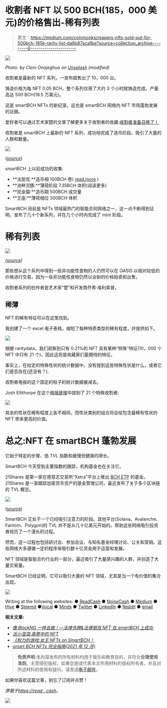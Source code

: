 # 收割者 NFT 以 500 BCH(185，000 美元)的价格售出-稀有列表

> 原文：<https://medium.com/coinmonks/reapers-nfts-sold-out-for-500bch-185k-rarity-list-da8b87acafbe?source=collection_archive---------6----------------------->

![](img/e1c7a08aa6232f59d3a155c5e2b85b3e.png)

*Photo: by Clem Onojeghuo on* [*Unsplash*](https://unsplash.com/photos/xJXxMR5PXoY) *(modified)*

收割者是最新的 NFT 系列，一发布就售出了 10，000 台。

铸造价格为每 NFT 0.05 BCH，整个系列仅用了大约 3 个小时就铸造完成，产量高达 500 BCH(18.5 万美元)。

这是 smartBCH NFTs 的新纪录。这也是 smartBCH 网络内 NFT 市场蓬勃发展的证据。

爱好者可以通过艺术家楚的文章了解更多关于收割者的收藏:[收割者准备召唤了！](https://read.cash/@Chu/the-reapers-are-ready-to-summon-7d65bd97)

收割者是 smartBCH 上最新的 NFT 系列，成功地完成了造币阶段，吸引了大量的人群和数量。

![](img/bbcb4adf15dd5b19cbad25b7a6780607.png)

([*source*](https://reapers.cash/))

smartBCH 上以前成功的收集:

*   **法朋克:**造币相 100BCH 卷( [read.more](https://read.cash/@Pantera/lawpunks-nft-sold-for-record-33-bch-smartbch-volumes-spike-dfbb8256) )
*   **池畔河豚:**薄荷阶段 7.35BCH 体积(阅读更多)
*   **现金猫:**造币期 500BCH 成交量
*   **王座:**薄荷相位 300BCH 体积

SmartBCH 目前是 NFTs 领域最热门的智能合同网络之一，这一点不断得到证明，发布了几十个新系列，并在几个小时内完成了 mint 阶段。

# 稀有列表

![](img/492246b397def426237e7dfa0636d015.png)

[*(source*](https://reapers.cash/)*)*

那些想从这个系列中得到一些非功能性食物的人仍然可以在 OASIS 以相对较低的价格进行交易，因为一些非功能性食物仍然以全新的价格拍卖和出售。

收割者系列的创作者是艺术家“楚”和开发商乔希·埃利索普。

## 稀薄

NFT 的稀有特征可以在这里找到。

我创建了一个 excel 电子表格，缩短了每种特质类型的稀有程度，并提供如下。

![](img/f7fc15ce173586a3bb1934b3df0d9b53.png)

根据 raritydata，我们观察到只有 0.21%的 NFT 具有某种“特殊”特征(10，000 个 NFT 中只有 21 个)，因此这将是收藏家们最期待的特征。

事实上，在给定的特殊性状的统计数据中，没有提到这些特殊性状是什么，或者它们是否存在(还没有？).

收割者电报的这个固定的柱子的统计数据被减去。

Josh Ellithorpe 在这个[电报链接](https://t.me/ReapersNFT/3932)中提到了 21 个特殊收割者:

![](img/02806a34b4c28b723ff5f9c338a6d882.png)

其余的性状在稀有程度上各不相同，而性状类别的组合将会给包含最稀有性状的 NFT 带来更高的价值。

# 总之:NFT 在 smartBCH 蓬勃发展

它始于特定的步骤、低 TVL 指数和缓慢但健康的增长。

SmartBCH 今天受到主要指数的跟踪，机构基金也在关注它。

21Shares 是第一家在德意志交易所“Xetra”平台上推出 [BCH ETP](https://read.cash/@Pantera/bitcoin-cash-etp-in-europe-abch-01effa54) 的基金。21Shares 是一家跟踪加密货币资产的基金管理公司，最近发布了关于多个区块链的 TVL 概览。

![](img/e6ce45afdc42aa6f283afe0778ad9c1b.png)

([source](https://twitter.com/21Shares/status/1483747448879210498))

SmartBCH 正处于一个已经吸引注意力的阶段。其他平台(Solana、Avalanche、Fantom、Polygon)的 TVL 并不是从几十亿美元开始的。帮助这些网络吸引投资者经历了一个漫长的过程。

然而，这一过程也包括研讨会、参加会议、与知名基金经理讨论、公关和营销。这些网络大多遵循一定的程序来吸引数十亿资金用于运营和发展。

NFT 领域是智能合约行业的一部分，最近吸引了大量感兴趣的人群，并创造了大量交易量。

SmartBCH 已经证明，它可以吸引大量的 NFT 领域，尤其是当一个有价值的集合出现。

![](img/d1fc873db6028f349facd68b1b36da81.png)

Writing at the following websites: ● [ReadCash](https://read.cash/@Pantera) ● [NoiseCash](https://noise.cash/u/Pantera99) ● [Medium](/@panterabch) ● [Hive](https://hive.blog/@pantera1) ● [Steemit](https://steemit.com/@pantera1) ●[Vocal](https://vocal.media/authors/pantera) ● [Minds](https://www.minds.com/pantera99/) ● [Twitter](https://twitter.com/Panterabch) ● [LinkedIn](https://www.linkedin.com/in/panterabch/) ● [Reddit](https://www.reddit.com/user/coinflip1211) ● [email](https://read.cash/@Pantera/localcryptos-p2p-exchange-is-now-offering-bitcoin-cash-trading-06637230#bad-link)

**相关文章:**

*   [*像 BlockNG 一样去做！—法律令牌&法律朋克 NFT 在 smartBCH* 上成功 ](https://read.cash/@Pantera/do-it-like-blockng-law-token-lawpunks-nft-success-on-smartbch-33ac73be)
*   [*法小混混:高卷中的 NFT*](https://read.cash/@Pantera/law-punks-high-volumes-in-the-smartbch-nft-field-44051206)
*   [*《权力的游戏:女王 NFTs on SmartBCH！*](https://read.cash/@Pantera/game-of-thrones-queens-nfts-on-smartbch-dc592178)
*   [*smart BCH NFTs 完全指南(2021 年 12 月)*](https://bch101.com/blog/75)

> **免责声明**:本内容发布的所有材料均用于娱乐和教育目的，并符合**合理使用准则**。无意侵犯版权。如果您是或代表本文所用材料的版权所有者，并且对所述材料的使用有疑问，请发送[电子邮件](https://read.cash/@Pantera/cryptouknowns-battlegrounds-the-crypto-battle-royal-part-i-0ca762da#bad-link)。

如果你喜欢这篇文章，别忘了订阅并点赞！

*原载于*[*https://read . cash*](https://read.cash/@Pantera/reapers-nfts-sold-out-for-500bch-185k-rarity-list-437d8158)*。*

![](img/d1fc873db6028f349facd68b1b36da81.png)